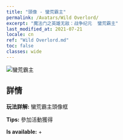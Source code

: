 ```yaml
---
title: "頭像 - 蠻荒霸主"
permalink: /Avatars/Wild Overlord/
excerpt: "魔法门之英雄无敌：战争纪元  蠻荒霸主"
last_modified_at: 2021-07-21
locale: cn
ref: "Wild Overlord.md"
toc: false
classes: wide
---
```

 ![蠻荒霸主](/images/a/avatarFrame_98.png)

## 詳情

 **玩法詳解:** 蠻荒霸主頭像框 

 **Tips:** 參加活動獲得 

 **Is available:**  + 

